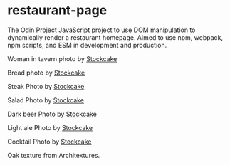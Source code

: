 # restaurant-page
The Odin Project JavaScript project to use DOM manipulation to dynamically render a restaurant homepage. Aimed to use npm, webpack, npm scripts, and ESM in development and production.

Woman in tavern photo by <a href="https://stockcake.com/i/medieval-tavern-joy_752875_804181">Stockcake</a>

Bread photo by <a href="https://stockcake.com/i/artisan-bread-loaf_690657_864842">Stockcake</a>

Steak Photo by <a href="https://stockcake.com/i/grilled-steak-dinner_856783_984335">Stockcake</a>

Salad Photo by <a href="https://stockcake.com/i/gourmet-beet-salad_1036647_277944">Stockcake</a>

Dark beer Photo by <a href="https://stockcake.com/i/pouring-dark-beer_292597_59421">Stockcake</a>

Light ale Photo by <a href="https://stockcake.com/i/chilled-amber-ale_360086_577293">Stockcake</a>

Cocktail Photo by <a href="https://stockcake.com/i/chilled-citrus-cocktail_896225_1145864">Stockcake</a>

Oak texture from Architextures.